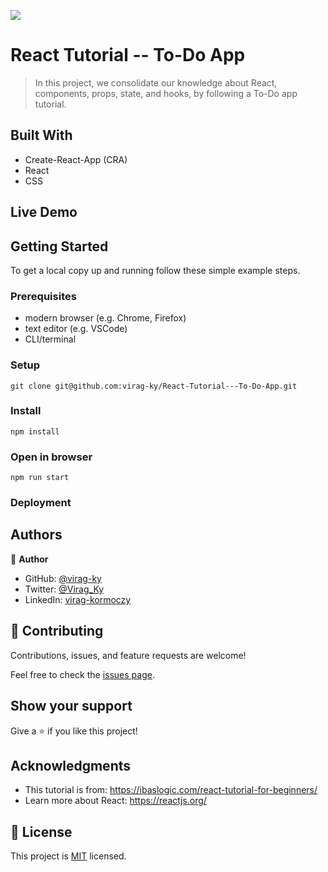 ![](https://img.shields.io/badge/Microverse-blueviolet)

# React Tutorial -- To-Do App

> In this project, we consolidate our knowledge about React, components, props, state, and hooks, by following a To-Do app tutorial.

## Built With

- Create-React-App (CRA)
- React
- CSS

## Live Demo

## Getting Started

To get a local copy up and running follow these simple example steps.

### Prerequisites

- modern browser (e.g. Chrome, Firefox)
- text editor (e.g. VSCode)
- CLI/terminal

### Setup

```
git clone git@github.com:virag-ky/React-Tutorial---To-Do-App.git
```

### Install

```
npm install
```

### Open in browser

```
npm run start
```

### Deployment

## Authors

👤 **Author**

- GitHub: [@virag-ky](https://github.com/virag-ky)
- Twitter: [@Virag_Ky](https://twitter.com/Virag_Ky)
- LinkedIn: [virag-kormoczy](https://linkedin.com/in/virag-kormoczy)

## 🤝 Contributing

Contributions, issues, and feature requests are welcome!

Feel free to check the [issues page](../../issues/).

## Show your support

Give a ⭐️ if you like this project!

## Acknowledgments

- This tutorial is from: https://ibaslogic.com/react-tutorial-for-beginners/
- Learn more about React: https://reactjs.org/

## 📝 License

This project is [MIT](./MIT.md) licensed.
